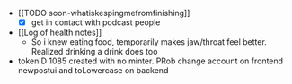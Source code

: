   * [[TODO soon-whatiskespingmefromfinishing]]
    * [x] get in contact with podcast people

  * [[Log of health notes]]
    * So i knew eating food, temporarily makes jaw/throat feel better. Realized drinking a drink does too
  * tokenID 1085 created with no minter. PRob change account on frontend newpostui and toLowercase on backend
